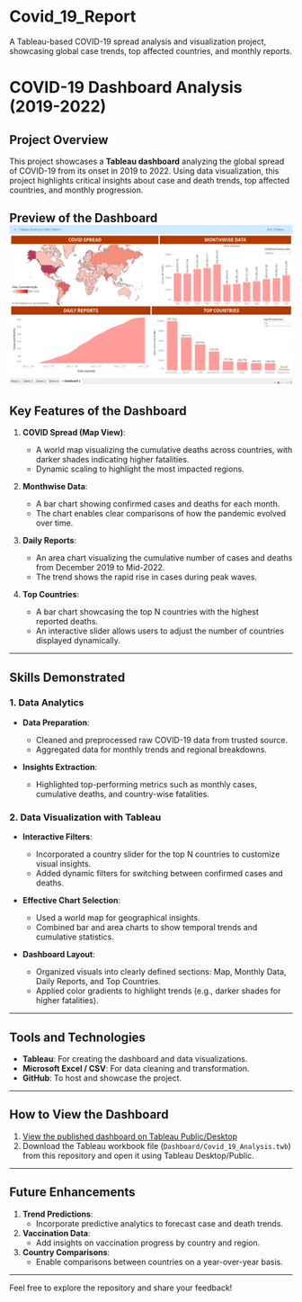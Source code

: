 # Covid_19_Report
A Tableau-based COVID-19 spread analysis and visualization project, showcasing global case trends, top affected countries, and monthly reports.

# COVID-19 Dashboard Analysis (2019-2022)

## Project Overview
This project showcases a **Tableau dashboard** analyzing the global spread of COVID-19 from its onset in 2019 to 2022. Using data visualization, this project highlights critical insights about case and death trends, top affected countries, and monthly progression.

Preview of the Dashboard
![Dashboard Screenshot](Screenshot/dashboard.png)
---

## Key Features of the Dashboard
1. **COVID Spread (Map View)**:
   - A world map visualizing the cumulative deaths across countries, with darker shades indicating higher fatalities.
   - Dynamic scaling to highlight the most impacted regions.

2. **Monthwise Data**:
   - A bar chart showing confirmed cases and deaths for each month.
   - The chart enables clear comparisons of how the pandemic evolved over time.

3. **Daily Reports**:
   - An area chart visualizing the cumulative number of cases and deaths from December 2019 to Mid-2022.
   - The trend shows the rapid rise in cases during peak waves.

4. **Top Countries**:
   - A bar chart showcasing the top N countries with the highest reported deaths.
   - An interactive slider allows users to adjust the number of countries displayed dynamically.

---

## Skills Demonstrated
### 1. **Data Analytics**
- **Data Preparation**:
  - Cleaned and preprocessed raw COVID-19 data from trusted source.
  - Aggregated data for monthly trends and regional breakdowns.

- **Insights Extraction**:
  - Highlighted top-performing metrics such as monthly cases, cumulative deaths, and country-wise fatalities.

### 2. **Data Visualization with Tableau**
- **Interactive Filters**:
  - Incorporated a country slider for the top N countries to customize visual insights.
  - Added dynamic filters for switching between confirmed cases and deaths.

- **Effective Chart Selection**:
  - Used a world map for geographical insights.
  - Combined bar and area charts to show temporal trends and cumulative statistics.

- **Dashboard Layout**:
  - Organized visuals into clearly defined sections: Map, Monthly Data, Daily Reports, and Top Countries.
  - Applied color gradients to highlight trends (e.g., darker shades for higher fatalities).

---

## Tools and Technologies
- **Tableau**: For creating the dashboard and data visualizations.
- **Microsoft Excel / CSV**: For data cleaning and transformation.
- **GitHub**: To host and showcase the project.

---

## How to View the Dashboard
1. [View the published dashboard on Tableau Public/Desktop](https://public.tableau.com/views/Covid_19_17340017037410/Dashboard1?:language=en-US&:sid=&:redirect=auth&:display_count=n&:origin=viz_share_link)
2. Download the Tableau workbook file (`Dashboard/Covid_19_Analysis.twb`) from this repository and open it using Tableau Desktop/Public.

---

## Future Enhancements
1. **Trend Predictions**:
   - Incorporate predictive analytics to forecast case and death trends.
2. **Vaccination Data**:
   - Add insights on vaccination progress by country and region.
3. **Country Comparisons**:
   - Enable comparisons between countries on a year-over-year basis.

---

Feel free to explore the repository and share your feedback!

